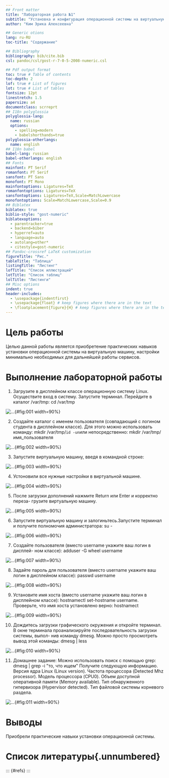 ```yaml
---
## Front matter
title: "Лабораторная работа №1" 
subtitle: "Установка и конфигурация операционной системы на виртуальную машину"
author: "Ким Эрика Алексеевна"

## Generic otions
lang: ru-RU
toc-title: "Содержание"

## Bibliography
bibliography: bib/cite.bib
csl: pandoc/csl/gost-r-7-0-5-2008-numeric.csl

## Pdf output format
toc: true # Table of contents
toc-depth: 2
lof: true # List of figures
lot: true # List of tables
fontsize: 12pt
linestretch: 1.5
papersize: a4
documentclass: scrreprt
## I18n polyglossia
polyglossia-lang:
  name: russian
  options:
	- spelling=modern
	- babelshorthands=true
polyglossia-otherlangs:
  name: english
## I18n babel
babel-lang: russian
babel-otherlangs: english
## Fonts
mainfont: PT Serif
romanfont: PT Serif
sansfont: PT Sans
monofont: PT Mono
mainfontoptions: Ligatures=TeX
romanfontoptions: Ligatures=TeX
sansfontoptions: Ligatures=TeX,Scale=MatchLowercase
monofontoptions: Scale=MatchLowercase,Scale=0.9
## Biblatex
biblatex: true
biblio-style: "gost-numeric"
biblatexoptions:
  - parentracker=true
  - backend=biber
  - hyperref=auto
  - language=auto
  - autolang=other*
  - citestyle=gost-numeric
## Pandoc-crossref LaTeX customization
figureTitle: "Рис."
tableTitle: "Таблица"
listingTitle: "Листинг"
lofTitle: "Список иллюстраций"
lotTitle: "Список таблиц"
lolTitle: "Листинги"
## Misc options
indent: true
header-includes:
  - \usepackage{indentfirst}
  - \usepackage{float} # keep figures where there are in the text
  - \floatplacement{figure}{H} # keep figures where there are in the text
---
```


# Цель работы


Целью данной работы является приобретение практических навыков установки операционной системы на виртуальную машину, настройки минимально необходимых для дальнейшей работы сервисов.



# Выполнение лабораторной работы



1. Загрузите в дисплейном классе операционную систему Linux. Осуществите
вход в систему. Запустите терминал. Перейдите в каталог /var/tmp:
cd /var/tmp

![...](image/1.png){#fig:001 width=90%}

2. Создайте каталог с именем пользователя (совпадающий с логином студента в дисплейном классе). Для этого можно использовать команду: mkdir /var/tmp/`id -un`или непосредственно: mkdir /var/tmp/имя_пользователя
 
![...](image/2.png){#fig:002 width=90%}

3. Запустите виртуальную машину, введя в командной строке:
 
![...](image/3.png){#fig:003 width=90%}

4. Устоновили все нужные настройки в виртуальной машине.
  
![...](image/4.png){#fig:004 width=90%} 

5. После загрузки дополнений нажмите Return или Enter и корректно переза-
грузите виртуальную машину.

![...](image/5.png){#fig:005 width=90%}
  
6. Запустите виртуальную машину и залогиньтесь.Запустите терминал и получите полномочия администратора: su -
  
![...](image/6.png){#fig:006 width=90%}

7. Создайте пользователя (вместо username укажите ваш логин в дисплей-
ном классе): adduser -G wheel username

![...](image/7.png){#fig:007 width=90%}

8. Задайте пароль для пользователя (вместо username укажите ваш логин
в дисплейном классе): passwd username

![...](image/8.png){#fig:008 width=90%}

9. Установите имя хоста (вместо username укажите ваш логин в дисплейном
классе): hostnamectl set-hostname username. Проверьте, что имя хоста установлено верно:
hostnamect

![...](image/9.png){#fig:009 width=90%} 

10.  Дождитесь загрузки графического окружения и откройте терминал. В окне
терминала проанализируйте последовательность загрузки системы, выпол-
нив команду dmesg. Можно просто просмотреть вывод этой команды: dmesg | less

![...](image/10.png){#fig:010 width=90%}

11.  Домашнее задание: Можно использовать поиск с помощью grep:
dmesg | grep -i "то, что ищем"
Получите следующую информацию. 
Версия ядра Linux (Linux version).
Частота процессора (Detected Mhz processor).
Модель процессора (CPU0).
Объем доступной оперативной памяти (Memory available).
Тип обнаруженного гипервизора (Hypervisor detected).
Тип файловой системы корневого раздела.

![...](image/11.png){#fig:011 width=90%}

  
  
  
# Выводы

Приобрели практические навыки установки операционной системы.

# Список литературы{.unnumbered}

::: {#refs}
:::
